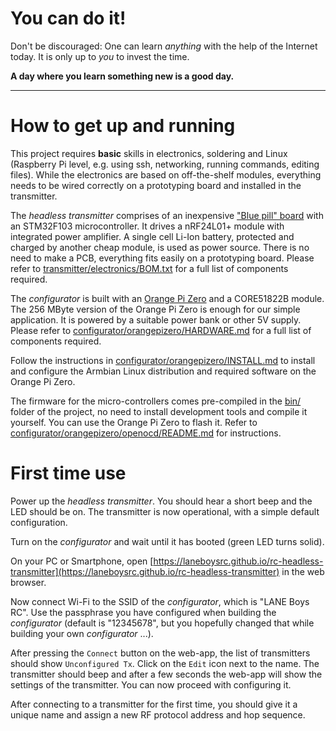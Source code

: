 # You can do it!

Don't be discouraged: One can learn *anything* with the help of the Internet today. It is only up to *you* to invest the time.

**A day where you learn something new is a good day.**

---

# How to get up and running

This project requires **basic** skills in electronics, soldering and Linux (Raspberry Pi level, e.g. using ssh, networking, running commands, editing files). While the electronics are based on off-the-shelf modules, everything needs to be wired correctly on a prototyping board and installed in the transmitter.

The *headless transmitter* comprises of an inexpensive ["Blue pill" board](https://www.aliexpress.com/item/1pcs-STM32F103C8T6-ARM-STM32-Minimum-System-Development-Board-Module-For-arduino/32478120209.html) with an STM32F103 microcontroller. It drives a nRF24L01+ module with integrated power amplifier. A single cell Li-Ion battery, protected and charged by another cheap module, is used as power source. There is no need to make a PCB, everything fits easily on a prototyping board.
Please refer to [transmitter/electronics/BOM.txt](transmitter/electronics/BOM.txt) for a full list of components required.

The *configurator* is built with an [Orange Pi Zero](https://www.aliexpress.com/store/product/New-Orange-Pi-Zero-H2-Quad-Core-Open-source-development-board-beyond-Raspberry-Pi/1553371_32760774493.html) and a CORE51822B module. The 256 MByte version of the Orange Pi Zero is enough for our simple application. It is powered by a suitable power bank or other 5V supply.
Please refer to [configurator/orangepizero/HARDWARE.md](configurator/orangepizero/HARDWARE.md) for a full list of components required.

Follow the instructions in [configurator/orangepizero/INSTALL.md](configurator/orangepizero/INSTALL.md) to install and configure the Armbian Linux distribution and required software on the Orange Pi Zero.

The firmware for the micro-controllers comes pre-compiled in the [bin/](bin/) folder of the project, no need to install development tools and compile it yourself. You can use the Orange Pi Zero to flash it. Refer to [configurator/orangepizero/openocd/README.md](configurator/orangepizero/openocd/README.md) for instructions.


# First time use

Power up the *headless transmitter*. You should hear a short beep and the LED should be on. The transmitter is now operational, with a simple default configuration.

Turn on the *configurator* and wait until it has booted (green LED turns solid).

On your PC or Smartphone, open [https://laneboysrc.github.io/rc-headless-transmitter](https://laneboysrc.github.io/rc-headless-transmitter) in the web browser.

Now connect Wi-Fi to the SSID of the *configurator*, which is "LANE Boys RC". Use the passphrase you have configured when building the *configurator* (default is "12345678", but you hopefully changed that while building your own *configurator* ...).

After pressing the `Connect` button on the web-app, the list of transmitters should show `Unconfigured Tx`. Click on the `Edit` icon next to the name. The transmitter should beep and after a few seconds the web-app will show the settings of the transmitter. You can now proceed with configuring it.

After connecting to a transmitter for the first time, you should give it a unique name and assign a new RF protocol address and hop sequence.

